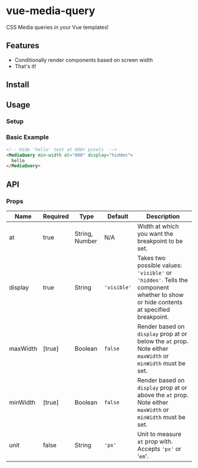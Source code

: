 # vue-media-query

CSS Media queries in your Vue templates!

## Features

- Conditionally render components based on screen width
- That's it!

## Install

## Usage

### Setup

### Basic Example

```html
<!-- Hide 'hello' text at 600+ pixels  -->
<MediaQuery min-width at="600" display="hidden">
  hello
</MediaQuery>
```

## API

### Props

| Name | Required | Type | Default | Description |
| ---  | ---      | ---  | ---     | ---         |
| at   | true     | String, Number | N/A | Width at which you want the breakpoint to be set. |
| display | true  | String | `'visible'` | Takes two possible values: `'visible'` or `'hidden'`. Tells the component whether to show or hide contents at specified breakpoint. |
| maxWidth | [true] | Boolean | `false` | Render based on `display` prop at or below the `at` prop. Note either `maxWidth` or `minWidth` must be set. |
| minWidth | [true] | Boolean | `false` | Render based on `display` prop at or above the `at` prop. Note either `maxWidth` or `minWidth` must be set. |
| unit | false | String | `'px'` | Unit to measure `at` prop with. Accepts `'px'` or '`em`'. |